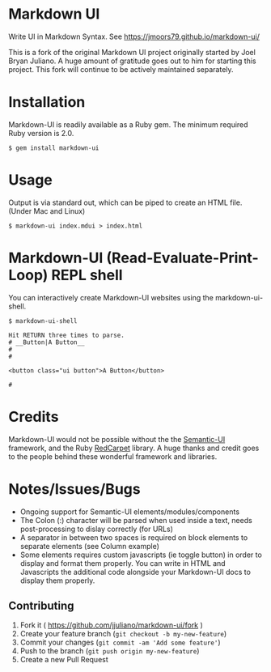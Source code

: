 # Markdown UI

Write UI in Markdown Syntax. See https://jmoors79.github.io/markdown-ui/

This is a fork of the original Markdown UI project originally started by Joel Bryan Juliano. A huge amount of gratitude goes out to him for starting this project. This fork will continue to be actively maintained separately.

# Installation

Markdown-UI is readily available as a Ruby gem.
The minimum required Ruby version is 2.0.

`$ gem install markdown-ui`

# Usage

Output is via standard out, which can be piped to create an HTML file. (Under Mac and Linux)

`$ markdown-ui index.mdui > index.html`

# Markdown-UI (Read-Evaluate-Print-Loop) REPL shell

You can interactively create Markdown-UI websites using the markdown-ui-shell.

```
$ markdown-ui-shell

Hit RETURN three times to parse.
# __Button|A Button__
#
#

<button class="ui button">A Button</button>

#
```

# Credits

Markdown-UI would not be possible without the the [Semantic-UI](http：//www.semantic-ui.com) framework, and the Ruby [RedCarpet](https：//github.com/vmg/redcarpet) library. A huge thanks and credit goes to the people behind these wonderful framework and libraries.

# Notes/Issues/Bugs

  * Ongoing support for Semantic-UI elements/modules/components
  * The Colon (:) character will be parsed when used inside a text, needs post-processing to dislay correctly (for URLs)
  * A separator in between two spaces is required on block elements to separate elements (see Column example)
  * Some elements requires custom javascripts (ie toggle button) in order to display and format them properly. You can write in HTML and Javascripts the additional code alongside your Markdown-UI docs to display them properly.

## Contributing

1. Fork it ( https://github.com/jjuliano/markdown-ui/fork )
2. Create your feature branch (`git checkout -b my-new-feature`)
3. Commit your changes (`git commit -am 'Add some feature'`)
4. Push to the branch (`git push origin my-new-feature`)
5. Create a new Pull Request
